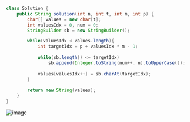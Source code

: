 ```java
class Solution {
    public String solution(int n, int t, int m, int p) {
        char[] values = new char[t];
        int valuesIdx = 0, num = 0;
        StringBuilder sb = new StringBuilder();

        while(valuesIdx < values.length){
            int targetIdx = p + valuesIdx * m - 1;
            
            while(sb.length() <= targetIdx)
                sb.append(Integer.toString(num++, n).toUpperCase());
            
            values[valuesIdx++] = sb.charAt(targetIdx);
        }
        
        return new String(values);
    }
}
```
![image](https://github.com/koreaIT-study/programmers/assets/92290312/7249528e-2e35-4986-9a5a-e67f8f3c4fb5)
